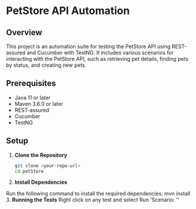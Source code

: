 # PetStore API Automation

## Overview

This project is an automation suite for testing the PetStore API using REST-assured and Cucumber with TestNG. It includes various scenarios for interacting with the PetStore API, such as retrieving pet details, finding pets by status, and creating new pets.

## Prerequisites

- Java 11 or later
- Maven 3.6.0 or later
- REST-assured
- Cucumber
- TestNG

## Setup

1. **Clone the Repository**

   ```sh
   git clone <your-repo-url>
   cd petStore
2. **Install Dependencies**

Run the following command to install the required dependencies:
mvn install
3. **Running the Tests**
Right click on any test and select Run 'Scenario: ''
